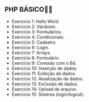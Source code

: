 ## PHP BÁSICO🐘🎲
* Exercício 1: Hello Word.
* Exercício 2: Variáveis.
* Exercício 3: Formulários.
* Exercício 4: Condicionais.
* Exercício 5: Cadastro.
* Exercício 6: Login.
* Exercício 7: Arrays.
* Exercício 8: Formulário.
* Exercício 9: Conexão com o Bd.
* Exercício 10: Inserção de dados.
* Exercício 11: Exibição de dados.
* Exercício 12: Atualização de dados.
* Exercício 13: Exclusão de dados.
* Exercício 14: Upload de arquivo.
* Exercício 15: Sistema (login/logout).
